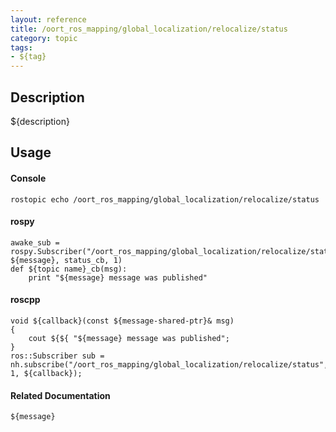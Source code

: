```yaml
---
layout: reference
title: /oort_ros_mapping/global_localization/relocalize/status
category: topic
tags: 
- ${tag}
---
```


## Description
${description}

## Usage
#### Console
```
rostopic echo /oort_ros_mapping/global_localization/relocalize/status
```

#### rospy
```
awake_sub = rospy.Subscriber("/oort_ros_mapping/global_localization/relocalize/status", ${message}, status_cb, 1)
def ${topic name}_cb(msg):
    print "${message} message was published"
```

#### roscpp
```
void ${callback}(const ${message-shared-ptr}& msg)
{
    cout ${${ "${message} message was published";
}
ros::Subscriber sub = nh.subscribe("/oort_ros_mapping/global_localization/relocalize/status", 1, ${callback});
```

#### Related Documentation
``${message}``  